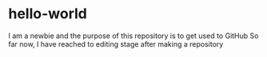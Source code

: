 # hello-world
I am a newbie and the purpose of this repository is to get used to GitHub 
So far now, I have reached to editing stage after making a repository
